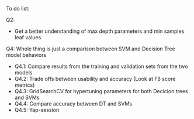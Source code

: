 To do list:

Q2: 
- Get a better understanding of max depth parameters and min samples leaf values


Q4: Whole thing is just a comparison between SVM and Decision Tree model behaviors

- Q4.1: Compare results from the training and validation sets from the two models 
- Q4.2: Trade offs between usability and accuracy  (Look at Fβ score metrics)
- Q4.3: GridSearchCV for hypertuning parameters for both Decicion trees and SVMs
- Q4.4: Compare accuracy between DT and SVMs
- Q4.5: Yap-session 